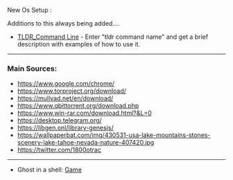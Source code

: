 New Os Setup :

Additions to this always being added....

* [TLDR_Command Line](https://github.com/tldr-pages/tldr) - Enter "tldr command name" and get a brief description with examples of how to use it.

***

### Main Sources:

* https://www.google.com/chrome/
* https://www.torproject.org/download/
* https://mullvad.net/en/download/
* https://www.qbittorrent.org/download.php
* https://www.win-rar.com/download.html?&L=0
* https://desktop.telegram.org/
* https://libgen.onl/library-genesis/
* https://wallpaperbat.com/img/430531-usa-lake-mountains-stones-scenery-lake-tahoe-nevada-nature-407420.jpg
* https://twitter.com/1800otrac

* * *

* Ghost in a shell: [Game](https://www.retrogames.cc/psx-games/ghost-in-the-shell.html)



